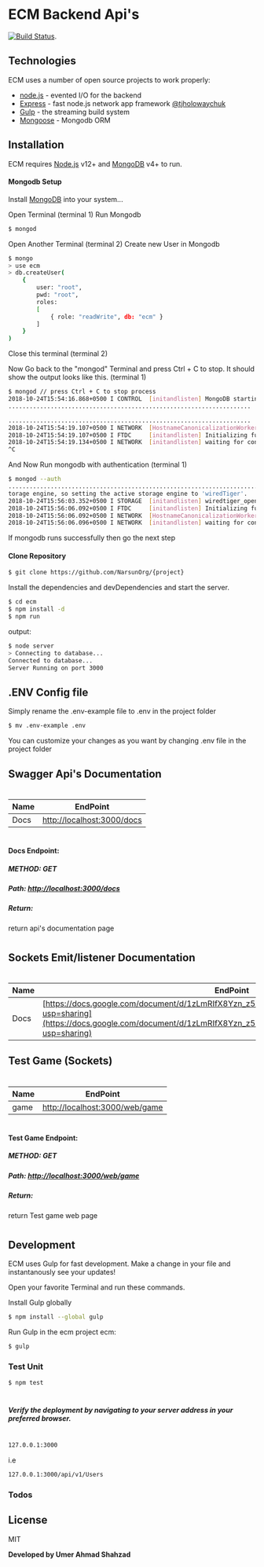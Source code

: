 # ECM  Backend Api's

[![Build Status](https://travis-ci.org/joemccann/dillinger.svg?branch=master)](https://travis-ci.org/joemccann/dillinger).

## Technologies

ECM uses a number of open source projects to work properly:

* [node.js] - evented I/O for the backend
* [Express] - fast node.js network app framework [@tjholowaychuk]
* [Gulp] - the streaming build system
* [Mongoose](https://mongoosejs.com/) - Mongodb ORM

## Installation

ECM requires [Node.js](https://nodejs.org/) v12+ and [MongoDB](https://www.mongodb.com/) v4+ to run.

#### Mongodb Setup
Install [MongoDB](https://www.mongodb.com/download-center?jmp=nav) into your system...

Open Terminal (terminal 1)
Run Mongodb

```sh
$ mongod
```
Open Another Terminal (terminal 2)
Create new User in Mongodb

```sh
$ mongo
> use ecm
> db.createUser( 
    { 
        user: "root",
        pwd: "root",
        roles:
        [ 
            { role: "readWrite", db: "ecm" }
        ] 
    }
)
```

Close this terminal (terminal 2)

Now Go back to the "mongod" Terminal and press Ctrl + C to stop. It should show the output looks like this. (terminal 1) 

```sh
$ mongod // press Ctrl + C to stop process
2018-10-24T15:54:16.868+0500 I CONTROL  [initandlisten] MongoDB starting : pid=11376 port=27017 dbpath=C:\data\db\ 64-bit host=DESKTOP-PH3E1MA
.....................................................................

.....................................................................
2018-10-24T15:54:19.107+0500 I NETWORK  [HostnameCanonicalizationWorker] Starting hostname canonicalization worker
2018-10-24T15:54:19.107+0500 I FTDC     [initandlisten] Initializing full-time diagnostic data capture with directory 'C:/data/db/diagnostic.data'
2018-10-24T15:54:19.134+0500 I NETWORK  [initandlisten] waiting for connections on port 27017
^C
```
And Now Run mongodb with authentication (terminal 1)
```sh
$ mongod --auth
................................................................................
torage engine, so setting the active storage engine to 'wiredTiger'.
2018-10-24T15:56:03.352+0500 I STORAGE  [initandlisten] wiredtiger_open config: create,cache_size=4G,session_max=20000,eviction=(threads_max=4),config_base=false,statistics=(fast),log=(enabled=true,archive=true,path=journal,compressor=snappy),file_manager=(close_idle_time=100000),checkpoint=(wait=60,log_size=2GB),statistics_log=(wait=0),
2018-10-24T15:56:06.092+0500 I FTDC     [initandlisten] Initializing full-time diagnostic data capture with directory 'C:/data/db/diagnostic.data'
2018-10-24T15:56:06.092+0500 I NETWORK  [HostnameCanonicalizationWorker] Starting hostname canonicalization worker
2018-10-24T15:56:06.096+0500 I NETWORK  [initandlisten] waiting for connections on port 27017
```

If mongodb runs successfully then go the next step 

#### Clone Repository   

``` sh
$ git clone https://github.com/NarsunOrg/{project}
```

Install the dependencies and devDependencies and start the server.

```sh
$ cd ecm
$ npm install -d
$ npm run
```

output:
```sh
$ node server
> Connecting to database...
Connected to database...
Server Running on port 3000
```

## .ENV Config file
Simply rename the .env-example file to .env in the project folder
```sh
$ mv .env-example .env
```
You can customize your changes as you want by changing .env file in the project folder

## Swagger Api's Documentation 
#
| Name | EndPoint |
| ------ | ------ |
| Docs | [http://localhost:3000/docs](http://localhost:3000/docs) |

#
#### Docs Endpoint:
##### METHOD: GET 
##### Path: [http://localhost:3000/docs](http://localhost:3000/docs)
####
##### Return:
return api's documentation page
#

## Sockets Emit/listener Documentation 
#
| Name | EndPoint |
| ------ | ------ |
| Docs | [https://docs.google.com/document/d/1zLmRIfX8Yzn_z5EM2bdkJlbnxc7ZWSzGUVWq4GIH2vA/edit?usp=sharing](https://docs.google.com/document/d/1zLmRIfX8Yzn_z5EM2bdkJlbnxc7ZWSzGUVWq4GIH2vA/edit?usp=sharing) |


## Test Game (Sockets) 
#
| Name | EndPoint |
| ------ | ------ |
| game | [http://localhost:3000/web/game](http://localhost:3000/web/game) |

#
#### Test Game Endpoint:
##### METHOD: GET 
##### Path: [http://localhost:3000/web/game](http://localhost:3000/web/game)
####
##### Return:
return Test game web page
#

## Development

ECM uses Gulp for fast development.
Make a change in your file and instantanously see your updates!

Open your favorite Terminal and run these commands.

Install Gulp globally
```sh
$ npm install --global gulp
```

Run Gulp in the ecm project ecm:
```sh
$ gulp
```

### Test Unit

```sh
$ npm test
```
#
##### Verify the deployment by navigating to your server address in your preferred browser.
#
```sh
127.0.0.1:3000
```
i.e
```sh
127.0.0.1:3000/api/v1/Users
```


### Todos


License
----

MIT


**Developed by Umer Ahmad Shahzad**

[//]: # (These are reference links used in the body of this note and get stripped out when the markdown processor does its job. There is no need to format nicely because it shouldn't be seen. Thanks SO - http://stackoverflow.com/questions/4823468/store-comments-in-markdown-syntax)


   [dill]: <https://github.com/joemccann/dillinger>
   [git-repo-url]: <https://github.com/joemccann/dillinger.git>
   [john gruber]: <http://daringfireball.net>
   [df1]: <http://daringfireball.net/projects/markdown/>
   [markdown-it]: <https://github.com/markdown-it/markdown-it>
   [Ace Editor]: <http://ace.ajax.org>
   [node.js]: <http://nodejs.org>
   [Twitter Bootstrap]: <http://twitter.github.com/bootstrap/>
   [jQuery]: <http://jquery.com>
   [@tjholowaychuk]: <http://twitter.com/tjholowaychuk>
   [express]: <http://expressjs.com>
   [AngularJS]: <http://angularjs.org>
   [Gulp]: <http://gulpjs.com>

   [PlDb]: <https://github.com/joemccann/dillinger/tree/master/plugins/dropbox/README.md>
   [PlGh]: <https://github.com/joemccann/dillinger/tree/master/plugins/github/README.md>
   [PlGd]: <https://github.com/joemccann/dillinger/tree/master/plugins/googledrive/README.md>
   [PlOd]: <https://github.com/joemccann/dillinger/tree/master/plugins/onedrive/README.md>
   [PlMe]: <https://github.com/joemccann/dillinger/tree/master/plugins/medium/README.md>
   [PlGa]: <https://github.com/RahulHP/dillinger/blob/master/plugins/googleanalytics/README.md>
